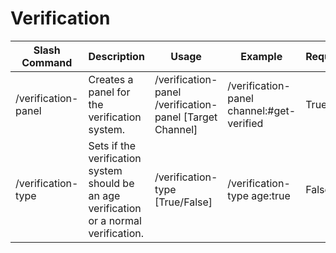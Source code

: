 # Verification
| Slash Command       | Description                                                                             | Usage                                                    | Example                                   | Required? | Default             |
|---------------------|-----------------------------------------------------------------------------------------|----------------------------------------------------------|-------------------------------------------|-----------|---------------------|
| /verification-panel | Creates a panel for the verification system.                                            | /verification-panel /verification-panel [Target Channel] | /verification-panel channel:#get-verified | True      | Disabled            |
| /verification-type  | Sets if the verification system should be an age verification or a normal verification. | /verification-type [True/False]                          | /verification-type age:true               | False     | Normal Verification |
